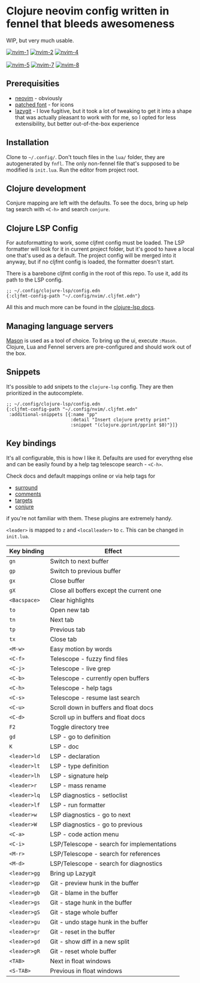 # Clojure neovim config written in fennel that bleeds awesomeness #

WIP, but very much usable.

<a href="https://postimg.cc/JGc10Sbh" target="_blank"><img src="https://i.postimg.cc/JGc10Sbh/nvim-1.png" alt="nvim-1"/></a> <a href="https://postimg.cc/WDtj93xD" target="_blank"><img src="https://i.postimg.cc/WDtj93xD/nvim-2.png" alt="nvim-2"/></a> <a href="https://postimg.cc/bGMP4Pjm" target="_blank"><img src="https://i.postimg.cc/bGMP4Pjm/nvim-4.png" alt="nvim-4"/></a><br/><br/>
<a href="https://postimg.cc/2LdfqBLt" target="_blank"><img src="https://i.postimg.cc/2LdfqBLt/nvim-5.png" alt="nvim-5"/></a> <a href="https://postimg.cc/v40bL92F" target="_blank"><img src="https://i.postimg.cc/Bt237R7C/nvim-7.png" alt="nvim-7"/></a> <a href="https://postimg.cc/BLK30zS4" target="_blank"><img src="https://i.postimg.cc/BLK30zS4/nvim-8.png" alt="nvim-8"/> </a> 

## Prerequisities ##

* [neovim](https://github.com/neovim/neovim) - obviously
* [patched font](https://github.com/ryanoasis/nerd-fonts) - for icons
* [lazygit](https://github.com/jesseduffield/lazygit) - I love fugitive, but it took a lot of tweaking to get it into a shape that was actually pleasant to work with for me, so I opted for less extensibility, but better out-of-the-box experience

## Installation ##

Clone to `~/.config/`. Don't touch files in the `lua/` folder, they are autogenerated by `fnfl`. The only non-fennel file that's supposed to be modified is `init.lua`.
Run the editor from project root.

## Clojure development ##

Conjure mapping are left with the defaults. To see the docs, bring up help tag search with `<C-h>` and search `conjure`.

## Clojure LSP Config ##

For autoformatting to work, some cljfmt config must be loaded. The LSP formatter will look for it in current project folder, but it's good to have a local one that's used as a default. The project config will be merged into it anyway, but if no cljfmt config is loaded, the formatter doesn't start.

There is a barebone cljfmt config in the root of this repo. To use it, add its path to the LSP config.

```edn
;; ~/.config/clojure-lsp/config.edn
{:cljfmt-config-path "~/.config/nvim/.cljfmt.edn"}
```

All this and much more can be found in the [clojure-lsp docs](https://clojure-lsp.io/settings/).

## Managing language servers ##

[Mason](https://github.com/williamboman/mason.nvim) is used as a tool of choice. To bring up the ui, execute `:Mason`. Clojure, Lua and Fennel servers are pre-configured and should work out of the box.

## Snippets ##

It's possible to add snipets to the `clojure-lsp` config. They are then prioritized in the autocomplete.

```edn
;; ~/.config/clojure-lsp/config.edn
{:cljfmt-config-path "~/.config/nvim/.cljfmt.edn"
 :additional-snippets [{:name "pp"
                        :detail "Insert clojure pretty print"
                        :snippet "(clojure.pprint/pprint $0)"}]}
```

## Key bindings ##

It's all configurable, this is how I like it. Defaults are used for everythng else and can be easily found by a help tag telescope search - `<C-h>`.

Check docs and default mappings online or via help tags for

* [surround](https://github.com/tpope/vim-surround)
* [comments](https://github.com/numToStr/Comment.nvim)
* [targets](https://github.com/wellle/targets.vim)
* [conjure](https://github.com/Olical/conjure)

if you're not familiar with them. These plugins are extremely handy.

`<leader>` is mapped to `z` and `<localleader>` to `c`. This can be changed in `init.lua`.

| Key binding  | Effect                                     |
|--------------|--------------------------------------------|
| `gn`         | Switch to next buffer                      |
| `gp`         | Switch to previous buffer                  |
| `gx`         | Close buffer                               |
| `gX`         | Close all boffers except the current one   |
| `<Bacspace>` | Clear highlights                           |
| `to`         | Open new tab                               |
| `tn`         | Next tab                                   |
| `tp`         | Previous tab                               |
| `tx`         | Close tab                                  |
| `<M-w>`      | Easy motion by words                       |
| `<C-f>`      | Telescope - fuzzy find files               |
| `<C-j>`      | Telescope - live grep                      |
| `<C-b>`      | Telescope - currently open buffers         |
| `<C-h>`      | Telescope - help tags                      |
| `<C-s>`      | Telescope - resume last search             |
| `<C-u>`      | Scroll down in buffers and float docs      |
| `<C-d>`      | Scroll up in buffers and float docs        |
| `F2`         | Toggle directory tree                      |
| `gd`         | LSP - go to definition                     |
| `K`          | LSP - doc                                  |
| `<leader>ld` | LSP - declaration                          |
| `<leader>lt` | LSP - type definition                      |
| `<leader>lh` | LSP - signature help                       |
| `<leader>r ` | LSP - mass rename                          |
| `<leader>lq` | LSP diagnostics - setloclist               |
| `<leader>lf` | LSP - run formatter                        |
| `<leader>w`  | LSP diagnostics - go to next               |
| `<leader>W`  | LSP diagnostics - go to previous           |
| `<C-a>`      | LSP - code action menu                     |
| `<C-i>`      | LSP/Telescope - search for implementations |
| `<M-r>`      | LSP/Telescope - search for references      |
| `<M-d>`      | LSP/Telescope - search for diagnostics     |
| `<leader>gg` | Bring up Lazygit                           |
| `<leader>gp` | Git - preview hunk in the buffer           |
| `<leader>gb` | Git - blame in the buffer                  |
| `<leader>gs` | Git - stage hunk in the buffer             |
| `<leader>gS` | Git - stage whole buffer                   |
| `<leader>gu` | Git - undo stage hunk in the buffer        |
| `<leader>gr` | Git - reset in the buffer                  |
| `<leader>gd` | Git - show diff in a new split             |
| `<leader>gR` | Git - reset whole buffer                   |
| `<TAB>`      | Next in float windows                      |
| `<S-TAB>`    | Previous in float windows                  |
